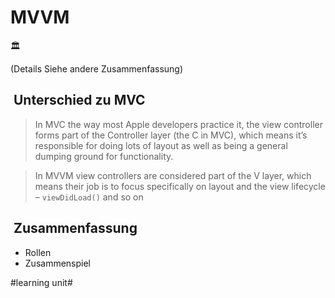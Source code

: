 
# MVVM
🏛️

(Details Siehe andere Zusammenfassung)


##  Unterschied zu MVC

> In MVC the way most Apple developers practice it, the view controller forms part of the Controller layer (the C in MVC), which means it’s responsible for doing lots of layout as well as being a general dumping ground for functionality.

> In MVVM view controllers are considered part of the V layer, which means their job is to focus specifically on layout and the view lifecycle – `viewDidLoad()` and so on

##  Zusammenfassung
- Rollen
- Zusammenspiel


#learning unit#